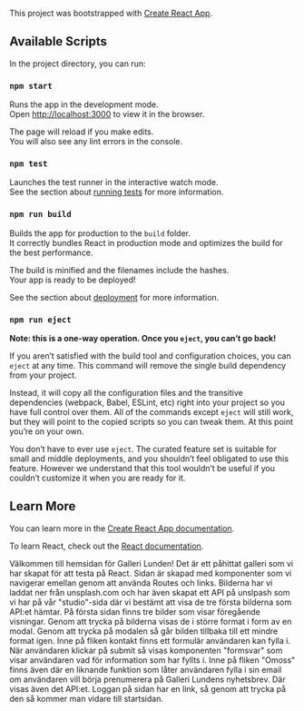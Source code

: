 This project was bootstrapped with [Create React App](https://github.com/facebook/create-react-app).

## Available Scripts

In the project directory, you can run:

### `npm start`

Runs the app in the development mode.<br />
Open [http://localhost:3000](http://localhost:3000) to view it in the browser.

The page will reload if you make edits.<br />
You will also see any lint errors in the console.

### `npm test`

Launches the test runner in the interactive watch mode.<br />
See the section about [running tests](https://facebook.github.io/create-react-app/docs/running-tests) for more information.

### `npm run build`

Builds the app for production to the `build` folder.<br />
It correctly bundles React in production mode and optimizes the build for the best performance.

The build is minified and the filenames include the hashes.<br />
Your app is ready to be deployed!

See the section about [deployment](https://facebook.github.io/create-react-app/docs/deployment) for more information.

### `npm run eject`

**Note: this is a one-way operation. Once you `eject`, you can’t go back!**

If you aren’t satisfied with the build tool and configuration choices, you can `eject` at any time. This command will remove the single build dependency from your project.

Instead, it will copy all the configuration files and the transitive dependencies (webpack, Babel, ESLint, etc) right into your project so you have full control over them. All of the commands except `eject` will still work, but they will point to the copied scripts so you can tweak them. At this point you’re on your own.

You don’t have to ever use `eject`. The curated feature set is suitable for small and middle deployments, and you shouldn’t feel obligated to use this feature. However we understand that this tool wouldn’t be useful if you couldn’t customize it when you are ready for it.

## Learn More

You can learn more in the [Create React App documentation](https://facebook.github.io/create-react-app/docs/getting-started).

To learn React, check out the [React documentation](https://reactjs.org/).


Välkommen till hemsidan för Galleri Lunden! 
Det är ett påhittat galleri som vi har skapat för att testa på React. Sidan är skapad med komponenter som vi navigerar emellan
genom att använda Routes och links. Bilderna har vi laddat ner från unsplash.com och har även skapat ett API på unslpash som
vi har på vår "studio"-sida där vi bestämt att visa de tre första bilderna som API:et hämtar.
På första sidan finns tre bilder som visar föregående visningar. Genom att trycka på bilderna visas de i större format i form av
en modal. Genom att trycka på modalen så går bilden tillbaka till ett mindre format igen. 
Inne på fliken kontakt finns ett formulär användaren kan fylla i. När användaren klickar på submit så visas komponenten "formsvar" som 
visar användaren vad för information som har fyllts i. 
Inne på fliken "Omoss" finns även där en liknande funktion som låter användaren fylla i sin email om användaren vill börja prenumerera 
på Galleri Lundens nyhetsbrev. Där visas även det API:et. 
Loggan på sidan har en link, så genom att trycka på den så kommer man vidare till startsidan. 